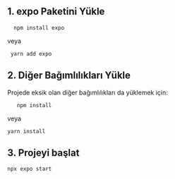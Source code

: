 ## 1. expo Paketini Yükle
```
  npm install expo
```
veya
```
 yarn add expo
```

## 2. Diğer Bağımlılıkları Yükle
Projede eksik olan diğer bağımlılıkları da yüklemek için:
```
   npm install
```
veya
```
yarn install
```

## 3. Projeyi başlat
```
npx expo start
```

